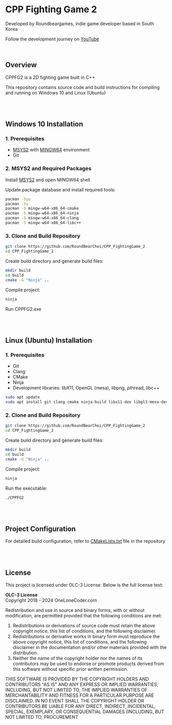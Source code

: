 # CPP Fighting Game 2

Developed by Roundbeargames, indie game developer based in South Korea

Follow the development journey on [YouTube](https://youtube.com/roundbeargames)

<br>

## Overview

CPPFG2 is a 2D fighting game built in C++

This repository contains source code and build instructions for compiling and running on Windows 10 and Linux (Ubuntu)

<br>
<br>

## Windows 10 Installation

### 1. Prerequisites

- [MSYS2](https://www.msys2.org/) with [MINGW64](https://www.mingw-w64.org/) environment
- Git

### 2. MSYS2 and Required Packages

Install [MSYS2](https://www.msys2.org/) and open MINGW64 shell  

Update package database and install required tools:

```bash
pacman -Syu
pacman -Su
pacman -S mingw-w64-x86_64-cmake
pacman -S mingw-w64-x86_64-ninja
pacman -S mingw-w64-x86_64-clang
pacman -S mingw-w64-x86_64-libc++
```

### 3. Clone and Build Repository

```bash
git clone https://github.com/RoundBearChoi/CPP_FightingGame_2
cd CPP_FightingGame_2
```

Create build directory and generate build files:

```bash
mkdir build
cd build
cmake -G "Ninja" ..
```

Compile project:

```bash
ninja
```

Run CPPFG2.exe

<br>
<br>

## Linux (Ubuntu) Installation

### 1. Prerequisites

- Git
- Clang
- CMake
- Ninja
- Development libraries: libX11, OpenGL (mesa), libpng, pthread, libc++

```bash
sudo apt update
sudo apt install git clang cmake ninja-build libx11-dev libgl1-mesa-dev libpng-dev libpthread-stubs0-dev libc++-dev libc++abi-dev
```

### 2. Clone and Build Repository

```bash
git clone https://github.com/RoundBearChoi/CPP_FightingGame_2
cd CPP_FightingGame_2
```

Create build directory and generate build files:

```bash
mkdir build
cd build
cmake -G "Ninja" ..
```

Compile project:

```bash
ninja
```

Run the executable:

```bash
./CPPFG2
```

<br>
<br>

## Project Configuration

For detailed build configuration, refer to [CMakeLists.txt](https://github.com/RoundBearChoi/CPP_FightingGame_2/blob/main/CMakeLists.txt) file in the repository

<br>
<br>

## License

This project is licensed under OLC-3 License. Below is the full license text:

**OLC-3 License**  
Copyright 2018 - 2024 OneLoneCoder.com

Redistribution and use in source and binary forms, with or without modification, are permitted provided that the following conditions are met:

1. Redistributions or derivations of source code must retain the above copyright notice, this list of conditions, and the following disclaimer.
2. Redistributions or derivative works in binary form must reproduce the above copyright notice, this list of conditions, and the following disclaimer in the documentation and/or other materials provided with the distribution.
3. Neither the name of the copyright holder nor the names of its contributors may be used to endorse or promote products derived from this software without specific prior written permission.

THIS SOFTWARE IS PROVIDED BY THE COPYRIGHT HOLDERS AND CONTRIBUTORS "AS IS" AND ANY EXPRESS OR IMPLIED WARRANTIES, INCLUDING, BUT NOT LIMITED TO, THE IMPLIED WARRANTIES OF MERCHANTABILITY AND FITNESS FOR A PARTICULAR PURPOSE ARE DISCLAIMED. IN NO EVENT SHALL THE COPYRIGHT HOLDER OR CONTRIBUTORS BE LIABLE FOR ANY DIRECT, INDIRECT, INCIDENTAL, SPECIAL, EXEMPLARY, OR CONSEQUENTIAL DAMAGES (INCLUDING, BUT NOT LIMITED TO, PROCUREMENT
